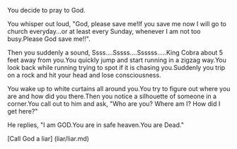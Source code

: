 You decide to pray to God.

You whisper out loud, "God, please save me!If you save me now I will go to church
everyday...or at least every Sunday, whenever I am not too busy.Please God save
me!!".

Then you suddenly a sound, Ssss....Sssss....Ssssss.....King Cobra about
5 feet away from you.You quickly jump and start running in a zigzag way.You look
back while running trying to spot if it is chasing you.Suddenly you trip on a rock
and hit your head and lose consciousness.

You wake up to white curtains all around you.You try to figure out where you are
and how did you there.Then you notice a silhouette of someone in a corner.You call
out to him and ask, "Who are you? Where am I? How did I get here?"

He replies, "I am GOD.You are in safe heaven.You are Dead."

[Call God a liar] (liar/liar.md)
